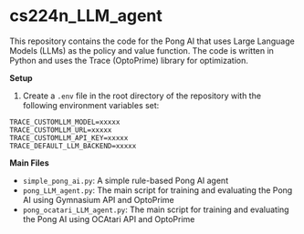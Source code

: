 # cs224n_LLM_agent

This repository contains the code for the Pong AI that uses Large Language Models (LLMs) as the policy and value function. The code is written in Python and uses the Trace (OptoPrime) library for optimization.

**Setup**

1. Create a `.env` file in the root directory of the repository with the following environment variables set:
```
TRACE_CUSTOMLLM_MODEL=xxxxx
TRACE_CUSTOMLLM_URL=xxxxx
TRACE_CUSTOMLLM_API_KEY=xxxxx
TRACE_DEFAULT_LLM_BACKEND=xxxxx
```

**Main Files**

* `simple_pong_ai.py`: A simple rule-based Pong AI agent
* `pong_LLM_agent.py`: The main script for training and evaluating the Pong AI using Gymnasium API and OptoPrime
* `pong_ocatari_LLM_agent.py`: The main script for training and evaluating the Pong AI using OCAtari API and OptoPrime